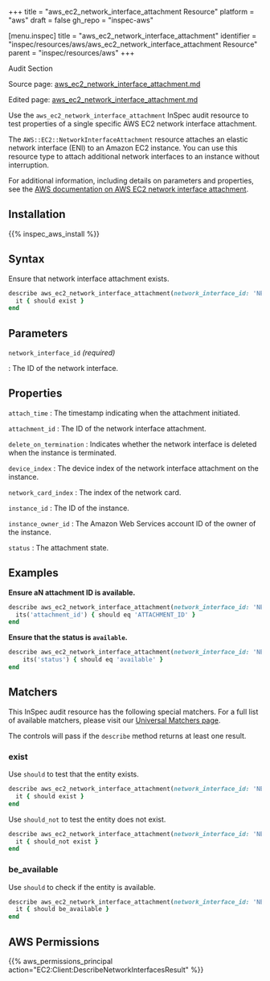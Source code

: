 +++
title = "aws_ec2_network_interface_attachment Resource"
platform = "aws"
draft = false
gh_repo = "inspec-aws"

[menu.inspec]
title = "aws_ec2_network_interface_attachment"
identifier = "inspec/resources/aws/aws_ec2_network_interface_attachment Resource"
parent = "inspec/resources/aws"
+++

<div class="admonition-note">
<p class="admonition-note-title">Audit Section</p>
<div class="admonition-note-text">
<p>Source page: <a href="https://github.com/inspec/inspec-aws/blob/main/docs/resources/aws_ec2_network_interface_attachment.md">aws_ec2_network_interface_attachment.md</a></p>
<p>Edited page: <a href="https://github.com/ianmadd/inspec-aws/blob/im/hugo/docs-chef-io/content/inspec/resources/aws_ec2_network_interface_attachment.md">aws_ec2_network_interface_attachment.md</a></p>
</div>
</div>



Use the `aws_ec2_network_interface_attachment` InSpec audit resource to test properties of a single specific AWS EC2 network interface attachment.

The `AWS::EC2::NetworkInterfaceAttachment` resource attaches an elastic network interface (ENI) to an Amazon EC2 instance. You can use this resource type to attach additional network interfaces to an instance without interruption.

For additional information, including details on parameters and properties, see the [AWS documentation on AWS EC2 network interface attachment](https://docs.aws.amazon.com/AWSCloudFormation/latest/UserGuide/aws-resource-ec2-network-interface-attachment.html).

## Installation

{{% inspec_aws_install %}}

## Syntax

Ensure that network interface attachment exists.

```ruby
describe aws_ec2_network_interface_attachment(network_interface_id: 'NETWORK_INTERFACE_ID') do
  it { should exist }
end
```

## Parameters

`network_interface_id` _(required)_

: The ID of the network interface.

## Properties

`attach_time`
: The timestamp indicating when the attachment initiated.

`attachment_id`
: The ID of the network interface attachment.

`delete_on_termination`
: Indicates whether the network interface is deleted when the instance is terminated.

`device_index`
: The device index of the network interface attachment on the instance.

`network_card_index`
: The index of the network card.

`instance_id`
: The ID of the instance.

`instance_owner_id`
: The Amazon Web Services account ID of the owner of the instance.

`status`
: The attachment state.

## Examples

**Ensure aN attachment ID is available.**

```ruby
describe aws_ec2_network_interface_attachment(network_interface_id: 'NETWORK_INTERFACE_ID') do
  its('attachment_id') { should eq 'ATTACHMENT_ID' }
end
```

**Ensure that the status is `available`.**

```ruby
describe aws_ec2_network_interface_attachment(network_interface_id: 'NETWORK_INTERFACE_ID') do
    its('status') { should eq 'available' }
end
```

## Matchers

This InSpec audit resource has the following special matchers. For a full list of available matchers, please visit our [Universal Matchers page](https://www.inspec.io/docs/reference/matchers/).

The controls will pass if the `describe` method returns at least one result.

### exist

Use `should` to test that the entity exists.

```ruby
describe aws_ec2_network_interface_attachment(network_interface_id: 'NETWORK_INTERFACE_ID') do
  it { should exist }
end
```

Use `should_not` to test the entity does not exist.

```ruby
describe aws_ec2_network_interface_attachment(network_interface_id: 'NETWORK_INTERFACE_ID') do
  it { should_not exist }
end
```

### be_available

Use `should` to check if the entity is available.

```ruby
describe aws_ec2_network_interface_attachment(network_interface_id: 'NETWORK_INTERFACE_ID') do
  it { should be_available }
end
```

## AWS Permissions

{{% aws_permissions_principal action="EC2:Client:DescribeNetworkInterfacesResult" %}}
